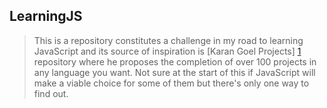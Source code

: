 LearningJS
-----------

> This is a repository constitutes a challenge in my road to learning JavaScript and its source of inspiration is [Karan Goel Projects] [1] repository where he proposes the completion of over 100 projects in any language you want. Not sure at the start of this if JavaScript will make a viable choice for some of them but there's only one way to find out.


  [1]: https://github.com/thekarangoel/Projects